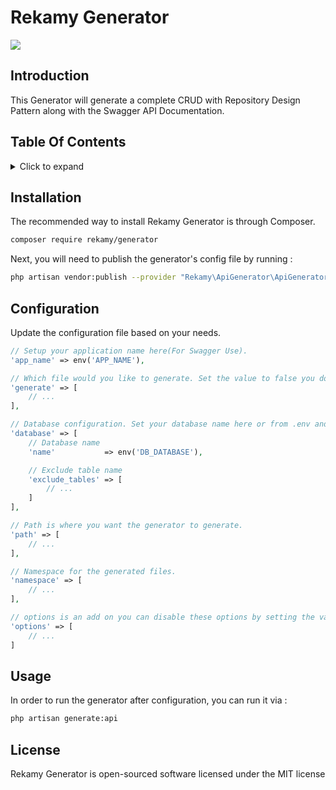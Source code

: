 Rekamy Generator
================

<p>
<a title="copy to clipboard" class="copy_on_clip" data-clipboard-target="#latest_stable_version_markdown">
                            <img class="spinned latest_stable_version_img" src="https://poser.pugx.org/rekamy/generator/v/stable" style="display: inline;">
                        </a>
</p>

## Introduction

This Generator will generate a complete CRUD with Repository Design Pattern along with the Swagger API Documentation.

## Table Of Contents

<details><summary>Click to expand</summary><p>

- [Introduction](#introduction)
- [Installation](#installation)
- [Configuration](#configuration)
- [Usage](#usage)
- [License](#license)
</p></details>

## Installation

The recommended way to install Rekamy Generator is through Composer.

```bash
composer require rekamy/generator
```

Next, you will need to publish the generator's config file by running :

```bash
php artisan vendor:publish --provider "Rekamy\ApiGenerator\ApiGeneratorServiceProvider"
```

## Configuration

Update the configuration file based on your needs.

```php
// Setup your application name here(For Swagger Use).
'app_name' => env('APP_NAME'),

// Which file would you like to generate. Set the value to false you don't want to generate.
'generate' => [
    // ...
],

// Database configuration. Set your database name here or from .env and exclude any tables you don't want to generate
'database' => [
    // Database name
    'name'           => env('DB_DATABASE'),

    // Exclude table name
    'exclude_tables' => [
        // ...
    ]
],

// Path is where you want the generator to generate.
'path' => [
    // ...
],

// Namespace for the generated files.
'namespace' => [
    // ...
],

// options is an add on you can disable these options by setting the value to false
'options' => [
    // ...
]
```

## Usage

In order to run the generator after configuration, you can run it via :
```bash
php artisan generate:api
```

## License

Rekamy Generator is open-sourced software licensed under the MIT license